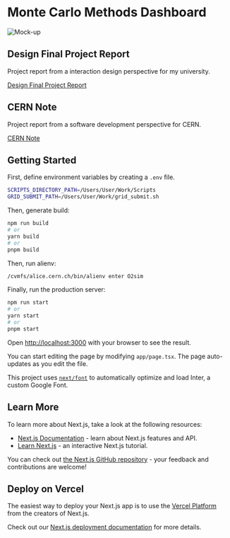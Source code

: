 # Monte Carlo Methods Dashboard

![Mock-up](https://mir-s3-cdn-cf.behance.net/project_modules/2800_opt_1/2736e0195579681.660fdd36d5fae.jpeg)

## Design Final Project Report 

Project report from a interaction design perspective for my university. 

[Design Final Project Report](https://mir-s3-cdn-cf.behance.net/project_modules/2800_opt_1/935504195588461.660ffbad6340c.png)

## CERN Note

Project report from a software development perspective for CERN. 

[CERN Note](https://cds.cern.ch/record/2882150?ln=en)

## Getting Started

First, define environment variables by creating a ```.env``` file.

```bash
SCRIPTS_DIRECTORY_PATH=/Users/User/Work/Scripts
GRID_SUBMIT_PATH=/Users/User/Work/grid_submit.sh
```

Then, generate build:

```bash
npm run build
# or
yarn build
# or
pnpm build
```

Then, run alienv:

```bash
/cvmfs/alice.cern.ch/bin/alienv enter O2sim
```


Finally, run the production server:

```bash
npm run start
# or
yarn start
# or
pnpm start
```

Open [http://localhost:3000](http://localhost:3000) with your browser to see the result.

You can start editing the page by modifying `app/page.tsx`. The page auto-updates as you edit the file.

This project uses [`next/font`](https://nextjs.org/docs/basic-features/font-optimization) to automatically optimize and load Inter, a custom Google Font.

## Learn More

To learn more about Next.js, take a look at the following resources:

- [Next.js Documentation](https://nextjs.org/docs) - learn about Next.js features and API.
- [Learn Next.js](https://nextjs.org/learn) - an interactive Next.js tutorial.

You can check out [the Next.js GitHub repository](https://github.com/vercel/next.js/) - your feedback and contributions are welcome!

## Deploy on Vercel

The easiest way to deploy your Next.js app is to use the [Vercel Platform](https://vercel.com/new?utm_medium=default-template&filter=next.js&utm_source=create-next-app&utm_campaign=create-next-app-readme) from the creators of Next.js.

Check out our [Next.js deployment documentation](https://nextjs.org/docs/deployment) for more details.
